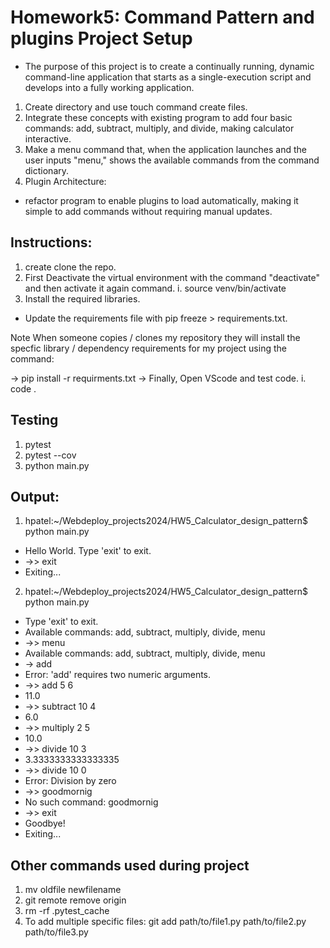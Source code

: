 # Homework5: Command Pattern and plugins Project Setup
- The purpose of this project is to create a continually running, dynamic command-line application that starts as a single-execution script and develops into a fully working application. 
1. Create directory and use touch command create files.
2. Integrate these concepts with existing program to add four basic commands: add, subtract, multiply, and divide, making calculator interactive.
3. Make a menu command that, when the application launches and the user inputs "menu," shows the available commands from the command dictionary.
4. Plugin Architecture:
 - refactor program to enable plugins to load automatically, making it simple to add commands without requiring manual updates.
## Instructions:
1. create clone the repo.
2. First Deactivate the virtual environment with the command "deactivate" and then activate it again command.
  i. source venv/bin/activate
3. Install the required libraries.
  - Update the requirements file with pip freeze > requirements.txt.

Note When someone copies / clones my repository they will install the specfic library / dependency requirements for my project using the command:

-> pip install -r requirments.txt
-> Finally, Open VScode and test code.
   i. code .

## Testing

1. pytest
2. pytest --cov
3. python main.py

## Output:
1. hpatel:~/Webdeploy_projects2024/HW5_Calculator_design_pattern$ python main.py
- Hello World. Type 'exit' to exit.
-  ->> exit
-  Exiting...

2. hpatel:~/Webdeploy_projects2024/HW5_Calculator_design_pattern$ python main.py
-  Type 'exit' to exit.
-  Available commands: add, subtract, multiply, divide, menu
-  ->> menu
-  Available commands: add, subtract, multiply, divide, menu
-  -> add
-  Error: 'add' requires two numeric arguments.
-  ->> add 5 6
-  11.0
-  ->> subtract 10 4
-  6.0
-  ->> multiply 2 5
-  10.0
-  ->> divide 10 3
-  3.3333333333333335
-  ->> divide 10 0
-  Error: Division by zero
-  ->> goodmornig
-  No such command: goodmornig
-  ->> exit
-  Goodbye!
-  Exiting...

## Other commands used during project
 1. mv oldfile newfilename
 2. git remote remove origin
 3. rm -rf .pytest_cache
 4. To add multiple specific files: git add path/to/file1.py path/to/file2.py path/to/file3.py
